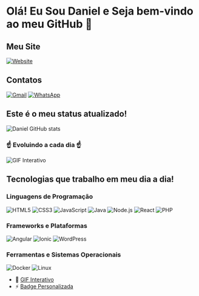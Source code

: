 # Olá! Eu Sou Daniel e Seja bem-vindo ao meu GitHub 👋

## Meu Site
[![Website](https://img.shields.io/badge/website-000000?style=for-the-badge&logo=About.me&logoColor=white)](https://github.com/DanielDeveloperBR/meuPortfolio)

## Contatos
[![Gmail](https://img.shields.io/badge/Gmail-D14836?style=for-the-badge&logo=gmail&logoColor=white)](mailto:danieldetrabalho@hotmail.com?subject=Assunto)
[![WhatsApp](https://img.shields.io/badge/WhatsApp-25D366?style=for-the-badge&logo=whatsapp&logoColor=white)](https://wa.me/5521967782777?text=Olá,%20Daniel!%20Cheguei%20Aqui%20Pelo%20Seu%20GitHub!)

## Este é o meu status atualizado!
![Daniel GitHub stats](https://github-readme-stats.vercel.app/api?username=DanielDeveloperBR&show_icons=true&theme=radical)

### ☝ Evoluindo a cada dia ☝

![GIF Interativo](https://media.giphy.com/media/Yl5aO3gdVfsQ0/giphy.gif)

## Tecnologias que trabalho em meu dia a dia!

### Linguagens de Programação
![HTML5](https://img.shields.io/badge/HTML5-E34F26?style=for-the-badge&logo=html5&logoColor=white)
![CSS3](https://img.shields.io/badge/CSS3-1572B6?style=for-the-badge&logo=css3&logoColor=white)
![JavaScript](https://img.shields.io/badge/JavaScript-F7DF1E?style=for-the-badge&logo=javascript&logoColor=black)
![Java](https://img.shields.io/badge/Java-ED8B00?style=for-the-badge&logo=openjdk&logoColor=white)
![Node.js](https://img.shields.io/badge/Node.js-43853D?style=for-the-badge&logo=node.js&logoColor=white)
![React](https://img.shields.io/badge/React-61DAFB?style=for-the-badge&logo=react&logoColor=black)
![PHP](https://img.shields.io/badge/PHP-777BB4?style=for-the-badge&logo=php&logoColor=white)

### Frameworks e Plataformas
![Angular](https://img.shields.io/badge/Angular-DD0031?style=for-the-badge&logo=angular&logoColor=white)
![Ionic](https://img.shields.io/badge/Ionic-3880FF?style=for-the-badge&logo=ionic&logoColor=white)
![WordPress](https://img.shields.io/badge/WordPress-21759B?style=for-the-badge&logo=wordpress&logoColor=white)

### Ferramentas e Sistemas Operacionais
![Docker](https://img.shields.io/badge/Docker-2496ED?style=for-the-badge&logo=docker&logoColor=white)
![Linux](https://img.shields.io/badge/Linux-FCC624?style=for-the-badge&logo=linux&logoColor=black)

- 🌟 [GIF Interativo](https://media.giphy.com/media/Yl5aO3gdVfsQ0/giphy.gif)
- ⚡️ [Badge Personalizada](https://img.shields.io/badge/Criativo-Awesome-C13584?style=for-the-badge&labelColor=black)
